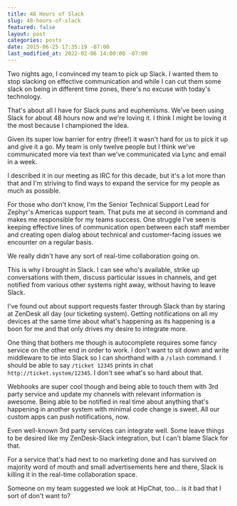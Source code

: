 ```yaml
---
title: 48 Hours of Slack
slug: 48-hours-of-slack
featured: false
layout: post
categories: posts
date: 2015-06-25 17:35:19 -07:00
last_modified_at: 2022-02-06 14:00:00 -07:00
---
```


Two nights ago, I convinced my team to pick up Slack. I wanted them to stop slacking on effective communication and while I can cut them some slack on being in different time zones, there's no excuse with today's technology.

That's about all I have for Slack puns and euphemisms. We've been using Slack for about 48 hours now and we're loving it. I think I might be loving it the most because I championed the idea.

Given its super low barrier for entry (free!) it wasn't hard for us to pick it up and give it a go. My team is only twelve people but I think we've communicated more via text than we've communicated via Lync and email in a week.

I described it in our meeting as IRC for this decade, but it's a lot more than that and I'm striving to find ways to expand the service for my people as much as possible.

For those who don't know, I'm the Senior Technical Support Lead for Zephyr's Americas support team. That puts me at second in command and makes me responsible for my teams success. One struggle I've seen is keeping effective lines of communication open between each staff member and creating open dialog about technical and customer-facing issues we encounter on a regular basis.

We really didn't have any sort of real-time collaboration going on.

This is why I brought in Slack. I can see who's available, strike up conversations with them, discuss particular issues in channels, and get notified from various other systems right away, without having to leave Slack.

I've found out about support requests faster through Slack than by staring at ZenDesk all day (our ticketing system). Getting notifications on all my devices at the same time about what's happening as its happening is a boon for me and that only drives my desire to integrate more.

One thing that bothers me though is autocomplete requires some fancy service on the other end in order to work. I don't want to sit down and write middleware to tie into Slack so I can shorthand with a `/slash` command. I should be able to say `/ticket 12345` prints in chat `http://ticket.system/12345`. I don't see what's so hard about that.

Webhooks are super cool though and being able to touch them with 3rd party service and update my channels with relevant information is awesome. Being able to be notified in real time about anything that's happening in another system with minimal code change is sweet. All our custom apps can push notifications, now.

Even well-known 3rd party services can integrate well. Some leave things to be desired like my ZenDesk-Slack integration, but I can't blame Slack for that.

For a service that's had next to no marketing done and has survived on majority word of mouth and small advertisements here and there, Slack is killing it in the real-time collaboration space.

Someone on my team suggested we look at HipChat, too… is it bad that I sort of don't want to?

